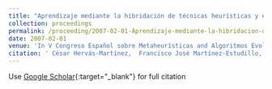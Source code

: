 ```yaml
---
title: "Aprendizaje mediante la hibridación de técnicas heurísticas y estadísticas de optimización en regresión logística binaria"
collection: proceedings
permalink: /proceeding/2007-02-01-Aprendizaje-mediante-la-hibridacion-de-tecnicas-heuristicas-y-estadisticas-de-optimizacion-en-regresion-logistica-binaria
date: 2007-02-01
venue: 'In V Congreso Español sobre Metaheurísticas and Algoritmos Evolutivos y Bioinspirados (MAEB07)'
citation: ' César Hervás-Martínez,  Francisco José Martínez-Estudillo,  Alfonso Carlos Martínez-Estudillo,  Pedro Antonio Gutiérrez,  Juan Carlos Fernández, &quot;Aprendizaje mediante la hibridación de técnicas heurísticas y estadísticas de optimización en regresión logística binaria.&quot; In V Congreso Español sobre Metaheurísticas and Algoritmos Evolutivos y Bioinspirados (MAEB07), 2007, Puerto de la Cruz, España, pp.61--68.'
---
```

Use [Google Scholar](https://scholar.google.com/scholar?q=Aprendizaje+mediante+la+hibridacion+de+tecnicas+heuristicas+y+estadisticas+de+optimizacion+en+regresion+logistica+binaria){:target="_blank"} for full citation